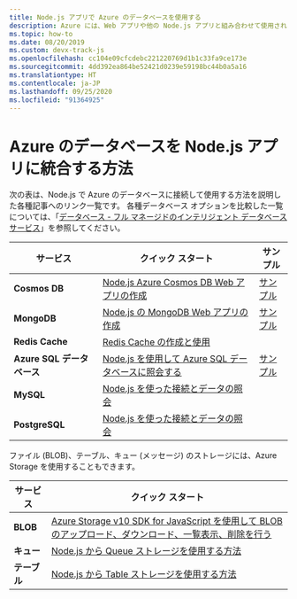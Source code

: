 ```yaml
---
title: Node.js アプリで Azure のデータベースを使用する
description: Azure には、Web アプリや他の Node.js アプリと組み合わせて使用されるさまざまなデータベースが用意されています。
ms.topic: how-to
ms.date: 08/20/2019
ms.custom: devx-track-js
ms.openlocfilehash: cc104e09cfcdebc221220769d1b1c33fa9ce173e
ms.sourcegitcommit: 4dd392ea864be52421d0239e59198bc44b0a5a16
ms.translationtype: HT
ms.contentlocale: ja-JP
ms.lasthandoff: 09/25/2020
ms.locfileid: "91364925"
---
```

# <a name="how-to-integrate-azure-databases-in-nodejs-apps"></a>Azure のデータベースを Node.js アプリに統合する方法

次の表は、Node.js で Azure のデータベースに接続して使用する方法を説明した各種記事へのリンク一覧です。 各種データベース オプションを比較した一覧については、「[データベース - フル マネージドのインテリジェント データベース サービス](https://azure.microsoft.com/product-categories/databases/)」を参照してください。

| サービス | クイック スタート | サンプル |
| --- | --- | --- |
| **Cosmos DB** | [Node.js Azure Cosmos DB Web アプリの作成](/azure/cosmos-db/create-sql-api-nodejs) | [サンプル](/samples/browse/?languages=javascript%252cnodejs&products=azure-cosmos-db) |
| **MongoDB** | [Node.js の MongoDB Web アプリの作成](/azure/app-service-web/app-service-web-tutorial-nodejs-mongodb-app) | [サンプル](/samples/browse/?languages=javascript%252cnodejs&term=Mongo%2bDB) |
| **Redis Cache** | [Redis Cache の作成と使用](/azure/redis-cache/cache-nodejs-get-started) | |
| **Azure SQL データベース** | [Node.js を使用して Azure SQL データベースに照会する](/azure/sql-database/sql-database-connect-query-nodejs) | [サンプル](/samples/browse/?languages=javascript%252cnodejs&products=azure-sql-database) | |
| **MySQL** | [Node.js を使った接続とデータの照会](/azure/mysql/connect-nodejs) | |
| **PostgreSQL** | [Node.js を使った接続とデータの照会](/azure/postgresql/connect-nodejs) | |

ファイル (BLOB)、テーブル、キュー (メッセージ) のストレージには、Azure Storage を使用することもできます。

| サービス | クイック スタート |
| --- | --- |
| **BLOB** | [Azure Storage v10 SDK for JavaScript を使用して BLOB のアップロード、ダウンロード、一覧表示、削除を行う](/azure/storage/blobs/storage-quickstart-blobs-nodejs-v10) |
| **キュー** | [Node.js から Queue ストレージを使用する方法](/azure/storage/queues/storage-nodejs-how-to-use-queues) |
| **テーブル** | [Node.js から Table ストレージを使用する方法](/azure/cosmos-db/table-storage-how-to-use-nodejs) |